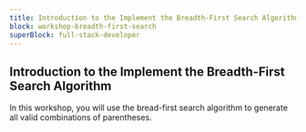 ```yaml
---
title: Introduction to the Implement the Breadth-First Search Algorithm
block: workshop-breadth-first-search
superBlock: full-stack-developer
---
```


## Introduction to the Implement the Breadth-First Search Algorithm

In this workshop, you will use the bread-first search algorithm to generate all valid combinations of parentheses.
